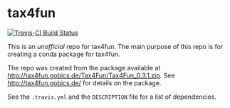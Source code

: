 tax4fun
=======

[![Travis-CI Build Status](https://travis-ci.org/nick-youngblut/tax4fun.svg?branch=master)](https://travis-ci.org/nick-youngblut/tax4fun)


This is an *unofficial* repo for tax4fun. The main purpose of this repo is for creating a conda package for tax4fun.

The repo was created from the package available at http://tax4fun.gobics.de/Tax4Fun/Tax4Fun_0.3.1.zip. See http://tax4fun.gobics.de/ for details on the package.

See the `.travis.yml` and the `DESCRIPTION` file for a list of dependencies.

